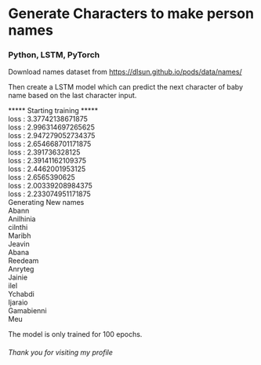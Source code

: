 # Generate Characters to make person names

### Python, LSTM, PyTorch
Download names dataset from https://dlsun.github.io/pods/data/names/

Then create a LSTM model which can predict the next character of baby name based on the last character input.


***** Starting training *****<br>
loss : 3.37742138671875<br>
loss : 2.996314697265625<br>
loss : 2.947279052734375<br>
loss : 2.654668701171875<br>
loss : 2.391736328125<br>
loss : 2.39141162109375<br>
loss : 2.4462001953125<br>
loss : 2.6565390625<br>
loss : 2.00339208984375<br>
loss : 2.233074951171875<br>
Generating New names<br>
Abann<br>
Anilhinia<br>
cilnthi<br>
Maribh<br>
Jeavin<br>
Abana<br>
Reedeam<br>
Anryteg<br>
Jainie<br>
ilel<br>
Ychabdi<br>
Ijaraio<br>
Gamabienni<br>
Meu<br>

The model is only trained for 100 epochs.

###### Thank you for visiting my profile
